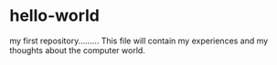 # hello-world
my first repository.........
This file will contain my experiences and my thoughts about the computer world. 
